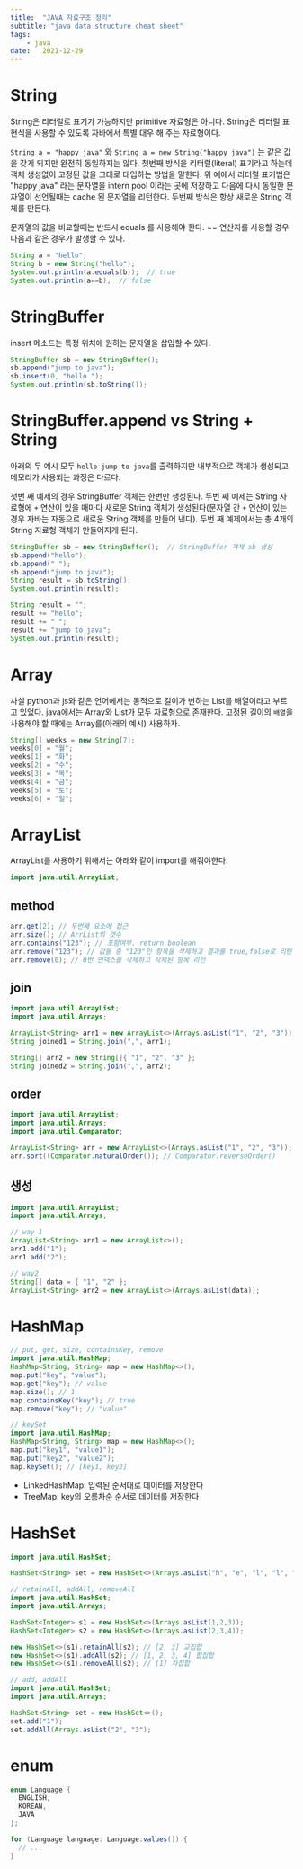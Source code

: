 ```yaml
---
title:  "JAVA 자료구조 정리"
subtitle: "java data structure cheat sheet"
tags:
    - java
date:   2021-12-29
---
```


# String
String은 리터럴로 표기가 가능하지만 primitive 자료형은 아니다. String은 리터럴 표현식을 사용할 수 있도록 자바에서 특별 대우 해 주는 자료형이다.

`String a = "happy java"` 와 `String a = new String("happy java")` 는 같은 값을 갖게 되지만 완전히 동일하지는 않다. 첫번째 방식을 리터럴(literal) 표기라고 하는데 객체 생성없이 고정된 값을 그대로 대입하는 방법을 말한다. 위 예에서 리터럴 표기법은 "happy java" 라는 문자열을 intern pool 이라는 곳에 저장하고 다음에 다시 동일한 문자열이 선언될때는 cache 된 문자열을 리턴한다. 두번째 방식은 항상 새로운 String 객체를 만든다.

문자열의 값을 비교할때는 반드시 equals 를 사용해야 한다. == 연산자를 사용할 경우 다음과 같은 경우가 발생할 수 있다.

```java
String a = "hello";
String b = new String("hello");
System.out.println(a.equals(b));  // true
System.out.println(a==b);  // false
```

# StringBuffer
insert 메소드는 특정 위치에 원하는 문자열을 삽입할 수 있다.

```java
StringBuffer sb = new StringBuffer();
sb.append("jump to java");
sb.insert(0, "hello ");
System.out.println(sb.toString());
```

# StringBuffer.append vs String + String

아래의 두 예시 모두 `hello jump to java`를 출력하지만 내부적으로 객체가 생성되고 메모리가 사용되는 과정은 다르다.

첫번 째 예제의 경우 StringBuffer 객체는 한번만 생성된다. 두번 째 예제는 String 자료형에 `+` 연산이 있을 때마다 새로운 String 객체가 생성된다(문자열 간 `+` 연산이 있는 경우 자바는 자동으로 새로운 String 객체를 만들어 낸다). 두번 째 예제에서는 총 4개의 String 자료형 객체가 만들어지게 된다.

```java
StringBuffer sb = new StringBuffer();  // StringBuffer 객체 sb 생성
sb.append("hello");
sb.append(" ");
sb.append("jump to java");
String result = sb.toString();
System.out.println(result);
```

```java
String result = "";
result += "hello";
result += " ";
result += "jump to java";
System.out.println(result);
```

# Array
사실 python과 js와 같은 언어에서는 동적으로 길이가 변하는 List를 배열이라고 부르고 있었다.
java에서는 Array와 List가 모두 자료형으로 존재한다.
고정된 길이의 `배열`을 사용해야 할 때에는 Array를(아래의 예시) 사용하자.

```java
String[] weeks = new String[7];
weeks[0] = "월";
weeks[1] = "화";
weeks[2] = "수";
weeks[3] = "목";
weeks[4] = "금";
weeks[5] = "토";
weeks[6] = "일";
```

# ArrayList
ArrayList를 사용하기 위해서는 아래와 같이 import를 해줘야한다.

```java
import java.util.ArrayList;
```

## method
```java
arr.get(2); // 두번째 요소에 접근
arr.size(); // ArrList의 갯수
arr.contains("123"); // 포함여부. return boolean
arr.remove("123"); // 값들 중 "123"인 항목을 삭제하고 결과를 true,false로 리턴
arr.remove(0); // 0번 인덱스를 삭제하고 삭제된 항목 리턴
```

## join
```java
import java.util.ArrayList;
import java.util.Arrays;

ArrayList<String> arr1 = new ArrayList<>(Arrays.asList("1", "2", "3"));
String joined1 = String.join(",", arr1);

String[] arr2 = new String[]{ "1", "2", "3" };
String joined2 = String.join(",", arr2);
```

## order
```java
import java.util.ArrayList;
import java.util.Arrays;
import java.util.Comparator;

ArrayList<String> arr = new ArrayList<>(Arrays.asList("1", "2", "3"));
arr.sort((Comparator.naturalOrder()); // Comparator.reverseOrder()
```

## 생성
```java
import java.util.ArrayList;
import java.util.Arrays;

// way 1
ArrayList<String> arr1 = new ArrayList<>();
arr1.add("1");
arr1.add("2");

// way2
String[] data = { "1", "2" };
ArrayList<String> arr2 = new ArrayList<>(Arrays.asList(data));
```

# HashMap
```java
// put, get, size, containsKey, remove
import java.util.HashMap;
HashMap<String, String> map = new HashMap<>();
map.put("key", "value");
map.get("key"); // value
map.size(); // 1
map.containsKey("key"); // true
map.remove("key"); // "value"
```

```java
// keySet
import java.util.HashMap;
HashMap<String, String> map = new HashMap<>();
map.put("key1", "value1");
map.put("key2", "value2");
map.keySet(); // [key1, key2]
```

- LinkedHashMap: 입력된 순서대로 데이터를 저장한다
- TreeMap: key의 오름차순 순서로 데이터를 저장한다

# HashSet
```java
import java.util.HashSet;

HashSet<String> set = new HashSet<>(Arrays.asList("h", "e", "l", "l", "o")); // [e, h, l ,o]
```

```java
// retainAll, addAll, removeAll
import java.util.HashSet;
import java.util.Arrays;

HashSet<Integer> s1 = new HashSet<>(Arrays.asList(1,2,3));
HashSet<Integer> s2 = new HashSet<>(Arrays.asList(2,3,4));

new HashSet<>(s1).retainAll(s2); // [2, 3] 교집합
new HashSet<>(s1).addAll(s2); // [1, 2, 3, 4] 합집합
new HashSet<>(s1).removeAll(s2); // [1] 차집합
```

```java
// add, addAll
import java.util.HashSet;
import java.util.Arrays;

HashSet<String> set = new HashSet<>();
set.add("1");
set.addAll(Arrays.asList("2", "3");
```

# enum
```java
enum Language {
  ENGLISH,
  KOREAN,
  JAVA
};
```

```java
for (Language language: Language.values()) {
  // ...
}
```

